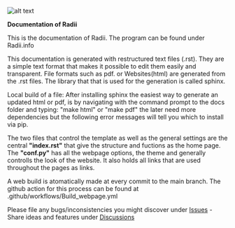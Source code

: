 ![alt text](https://radii.info/img/logo.png)

**Documentation of Radii**

This is the documentation of Radii. The program can be found under Radii.info

This documentation is generated with restructured text files (.rst). They are a simple text format that makes it possible to edit them easily and transparent. File formats such as pdf. or Websites(html) are generated from the .rst files. The library that that is used for the generation is called sphinx. 

Local build of a file: After installing sphinx the easiest way to generate an updated html or pdf, is by navigating with the command prompt to the docs folder and typing: "make html" or "make pdf" the later need more dependencies but the following error messages will tell you which to install via pip.

The two files that control the template as well as the general settings are the central **"index.rst"** that give the structure and fuctions as the home page. The **"conf.py"** has all the webpage options, the theme and generally controlls the look of the website. It also holds all links that are used throughout the pages as links.

A web build is atomatically made at every commit to the main branch. The github action for this process can be found at .github/workflows/Build_webpage.yml

Please file any bugs/inconsistencies you might discover under [Issues](https://github.com/Archtica/RADii/issues) - Share ideas and features under [Discussions](https://github.com/Archtica/RADii/discussions)
